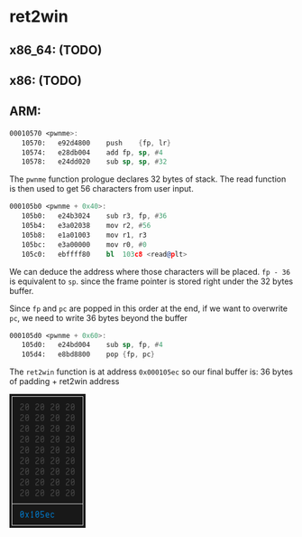 # ret2win

## x86_64: (TODO)

## x86: (TODO)

## ARM:
```asm
00010570 <pwnme>:
   10570:	e92d4800 	push	{fp, lr}
   10574:	e28db004 	add	fp, sp, #4
   10578:	e24dd020 	sub	sp, sp, #32
```
The `pwnme` function prologue declares 32 bytes of stack.
The read function is then used to get 56 characters from user input.
```asm
000105b0 <pwnme + 0x40>:
   105b0:	e24b3024 	sub	r3, fp, #36
   105b4:	e3a02038 	mov	r2, #56
   105b8:	e1a01003 	mov	r1, r3
   105bc:	e3a00000 	mov	r0, #0
   105c0:	ebffff80 	bl	103c8 <read@plt>
```
We can deduce the address where those characters will be placed.
`fp - 36` is equivalent to `sp`. since the frame pointer is stored right under the 32 bytes buffer.

Since `fp` and `pc` are popped in this order at the end, if we want to overwrite `pc`,
we need to write 36 bytes beyond the buffer
```asm
000105d0 <pwnme + 0x60>:
   105d0:	e24bd004 	sub	sp, fp, #4
   105d4:	e8bd8800 	pop	{fp, pc}
```
The `ret2win` function is at address `0x000105ec` so our final buffer is:
36 bytes of padding + ret2win address

![exploit](https://github.com/Arkturius/ROPEmporium/blob/markdown/.resources/ret2win_exploit.png)
